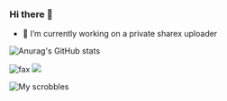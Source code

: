 ### Hi there 👋

- 🔭 I’m currently working on a private sharex uploader

![Anurag's GitHub stats](https://github-readme-stats.vercel.app/api?username=notii&show_icons=true&theme=midnight-purple&hide_border=false&bg_color=0,2B303A,58A4B0&icon_color=FFFFFF&title_color=FFFFFF)

<img src="https://komarev.com/ghpvc/?username=notii&color=blue" alt="fax" width="" height="">

<img src="https://discord.c99.nl/widget/theme-4/822185000244871218.png">

![My scrobbles](https://lastfm-recently-played.vercel.app/api?user=notii1)
